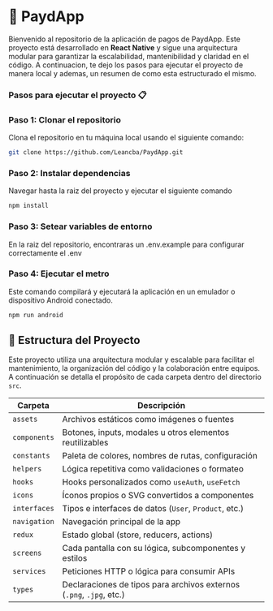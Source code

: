 

# 💸 PaydApp

<!-- ![Bitnovo Banner](./src/assets/banner.png) -->

Bienvenido al repositorio de la aplicación de pagos de PaydApp. Este proyecto está desarrollado en **React Native** y sigue una arquitectura modular para garantizar la escalabilidad, mantenibilidad y claridad en el código.
A continuacion, te dejo los pasos para ejecutar el proyecto de manera local y ademas, un resumen de como esta estructurado el mismo.

### Pasos para ejecutar el proyecto 📋

### Paso 1: Clonar el repositorio

Clona el repositorio en tu máquina local usando el siguiente comando:

```bash
git clone https://github.com/Leancba/PaydApp.git
```

### Paso 2: Instalar dependencias

Navegar hasta la raiz del proyecto y ejecutar el siguiente comando

```bash
npm install
```

### Paso 3: Setear variables de entorno

En la raiz del repositorio, encontraras un .env.example para configurar correctamente el .env 


### Paso 4: Ejecutar el metro 

Este comando compilará y ejecutará la aplicación en un emulador o dispositivo Android conectado.

```bash
npm run android
```


## 📁 Estructura del Proyecto

Este proyecto utiliza una arquitectura modular y escalable para facilitar el mantenimiento, la organización del código y la colaboración entre equipos. A continuación se detalla el propósito de cada carpeta dentro del directorio `src`.


| Carpeta      | Descripción                                                                 |
|--------------|-----------------------------------------------------------------------------|
| `assets`     | Archivos estáticos como imágenes o fuentes                                 |
| `components` | Botones, inputs, modales u otros elementos reutilizables                   |
| `constants`  | Paleta de colores, nombres de rutas, configuración                         |
| `helpers`    | Lógica repetitiva como validaciones o formateo                             |
| `hooks`      | Hooks personalizados como `useAuth`, `useFetch`                            |
| `icons`      | Íconos propios o SVG convertidos a componentes                             |
| `interfaces` | Tipos e interfaces de datos (`User`, `Product`, etc.)                      |
| `navigation` | Navegación principal de la app                                              |
| `redux`      | Estado global (store, reducers, actions)                                   |
| `screens`    | Cada pantalla con su lógica, subcomponentes y estilos                     |
| `services`   | Peticiones HTTP o lógica para consumir APIs                                |
| `types`      | Declaraciones de tipos para archivos externos (`.png`, `.jpg`, etc.)       |




